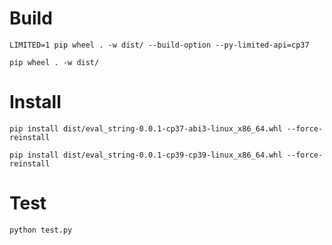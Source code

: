 # Build

`LIMITED=1 pip wheel . -w dist/ --build-option --py-limited-api=cp37`

`pip wheel . -w dist/`

# Install

`pip install dist/eval_string-0.0.1-cp37-abi3-linux_x86_64.whl --force-reinstall`

`pip install dist/eval_string-0.0.1-cp39-cp39-linux_x86_64.whl --force-reinstall`

# Test

`python test.py`
